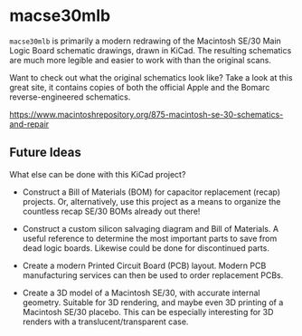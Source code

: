 # macse30mlb

`macse30mlb` is primarily a modern redrawing of the Macintosh SE/30
Main Logic Board schematic drawings, drawn in KiCad.  The resulting
schematics are much more legible and easier to work with than the
original scans.

Want to check out what the original schematics look like?  Take a look
at this great site, it contains copies of both the official Apple and
the Bomarc reverse-engineered schematics.

https://www.macintoshrepository.org/875-macintosh-se-30-schematics-and-repair

## Future Ideas

What else can be done with this KiCad project?

* Construct a Bill of Materials (BOM) for capacitor replacement
  (recap) projects.  Or, alternatively, use this project as a means
  to organize the countless recap SE/30 BOMs already out there!

* Construct a custom silicon salvaging diagram and Bill of Materials.
  A useful reference to determine the most important parts to save
  from dead logic boards.  Likewise could be done for discontinued
  parts.

* Create a modern Printed Circuit Board (PCB) layout.  Modern PCB
  manufacturing services can then be used to order replacement PCBs.

* Create a 3D model of a Macintosh SE/30, with accurate internal
  geometry.  Suitable for 3D rendering, and maybe even 3D printing of
  a Macintosh SE/30 placebo.  This can be especially interesting for
  3D renders with a translucent/transparent case.
